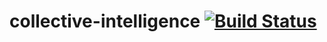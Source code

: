 collective-intelligence [![Build Status](https://secure.travis-ci.org/prasanthj/collective-intelligence.png?branch=master)](http://travis-ci.org/prasanthj/collective-intelligence)
=======================